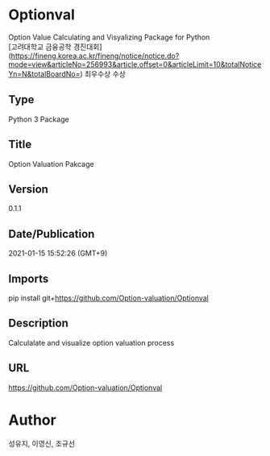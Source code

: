 # Optionval
Option Value Calculating and Visyalizing Package for Python   
[고려대학교 금융공학 경진대회] (https://fineng.korea.ac.kr/fineng/notice/notice.do?mode=view&articleNo=256993&article.offset=0&articleLimit=10&totalNoticeYn=N&totalBoardNo=) 최우수상 수상
## Type
Python 3 Package

## Title
Option Valuation Pakcage

## Version
0.1.1

## Date/Publication
2021-01-15 15:52:26 (GMT+9)

## Imports 
 pip install git+https://github.com/Option-valuation/Optionval

## Description 
Calculalate and visualize option valuation process

## URL
https://github.com/Option-valuation/Optionval

# Author
성유지, 이영신, 조규선
